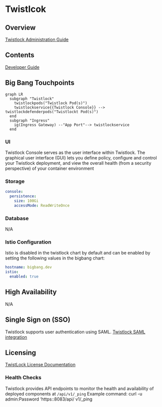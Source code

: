 # Twistlcok 

## Overview

[Twistlock Administration Guide](https://docs.paloaltonetworks.com/prisma/prisma-cloud/20-04/prisma-cloud-compute-edition-admin/welcome/getting_started.html)

## Contents

[Developer Guide](docs/developer-guide.md)

## Big Bang Touchpoints

```mermaid
graph LR
  subgraph "Twistlock"
    twistlockpods("Twistlock Pod(s)")
    twistlockservice{{Twistlock Console}} --> twistlockdefenderpods("Twistlockt Pod(s)")
  end   
  subgraph "Ingress"
    ig(Ingress Gateway) --"App Port"--> twistlockservice
  end  

```

### UI

Twistlock Console serves as the user interface within Twistlock. The graphical
user interface (GUI) lets you define policy, configure and control your Twistlock deployment, and view the overall health (from a security perspective) of your container environment


### Storage
```yaml
console:
  persistence:
    size: 100Gi
    accessMode: ReadWriteOnce
```

### Database
N/A

### Istio Configuration

Istio is disabled in the twistlock chart by default and can be enabled by setting the following values in the bigbang chart:

```yaml
hostname: bigbang.dev
istio:
  enabled: true
```

## High Availability
N/A

## Single Sign on (SSO)

Twistlock supports user authentication using SAML.   [Twistlock SAML integration](https://docs.paloaltonetworks.com/prisma/prisma-cloud/19-11/prisma-cloud-compute-edition-admin/access_control/integrate_saml)

## Licensing

[TwistLock  License Documentation](https://docs.paloaltonetworks.com/prisma/prisma-cloud/20-04/prisma-cloud-compute-edition-admin/welcome/licensing.html)

### Health Checks

Twistlock provides API endpoints to monitor the health and availability of deployed components  at `/api/v1/_ping` 
Example command: curl -u admin:Password ‘https:<console-ip>:8083/api/ v1/_ping
